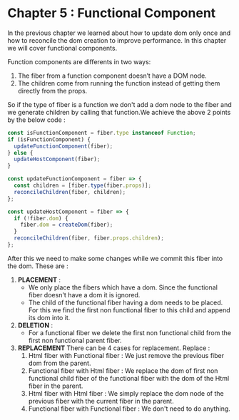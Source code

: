 # Chapter 5 : Functional Component

In the previous chapter we learned about how to update dom only once and how to reconcile the dom creation to improve performance.
In this chapter we will cover functional components.

Function components are differents in two ways:

1. The fiber from a function component doesn’t have a DOM node.
2. The children come from running the function instead of getting them directly from the props.

So if the type of fiber is a function we don't add a dom node to the fiber and we generate children by calling that function.We achieve the above 2 points by the below code :

```javascript
const isFunctionComponent = fiber.type instanceof Function;
if (isFunctionComponent) {
  updateFunctionComponent(fiber);
} else {
  updateHostComponent(fiber);
}

const updateFunctionComponent = fiber => {
  const children = [fiber.type(fiber.props)];
  reconcileChildren(fiber, children);
};

const updateHostComponent = fiber => {
  if (!fiber.dom) {
    fiber.dom = createDom(fiber);
  }
  reconcileChildren(fiber, fiber.props.children);
};
```

After this we need to make some changes while we commit this fiber into the dom. These are :

1. **PLACEMENT** :
   - We only place the fibers which have a dom. Since the functional fiber doesn't have a dom it is ignored.
   - The child of the functional fiber having a dom needs to be placed. For this we find the first non functional fiber to this child and append its dom into it.
2. **DELETION** :
   - For a functional fiber we delete the first non functional child from the first non functional parent fiber.
3. **REPLACEMENT**
   There can be 4 cases for replacement. Replace :
   1. Html fiber with Functional fiber : We just remove the previous fiber dom from the parent.
   2. Functional fiber with Html fiber : We replace the dom of first non functional child fiber of the functional fiber with the dom of the Html fiber in the parent.
   3. Html fiber with Html fiber : We simply replace the dom node of the previous fiber with the current fiber in the parent.
   4. Functional fiber with Functional fiber : We don't need to do anything.
